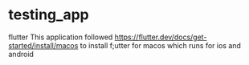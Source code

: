 # testing_app
flutter 
This application followed https://flutter.dev/docs/get-started/install/macos to install f;utter for macos which runs for ios and android
